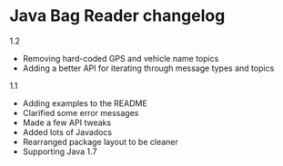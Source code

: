 # Java Bag Reader changelog

1.2

- Removing hard-coded GPS and vehicle name topics
- Adding a better API for iterating through message types and topics

1.1

- Adding examples to the README
- Clarified some error messages
- Made a few API tweaks
- Added lots of Javadocs
- Rearranged package layout to be cleaner
- Supporting Java 1.7

